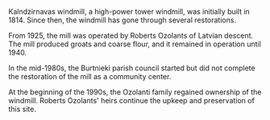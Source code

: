 Kalndzirnavas windmill, a high-power tower windmill, was initially built in 1814. Since then, the windmill has gone through several restorations.

From 1925, the mill was operated by Roberts Ozolants of Latvian descent. The mill produced groats and coarse flour, and it remained in operation until 1940.

In the mid-1980s, the Burtnieki parish council started but did not complete the restoration of the mill as a community center.

At the beginning of the 1990s, the Ozolanti family regained ownership of the windmill. Roberts Ozolants' heirs continue the upkeep and preservation of this site.
